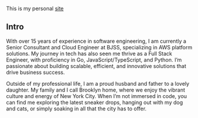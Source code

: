 This is my personal [site](https://asberry.online)

## Intro

With over 15 years of experience in software engineering, I am currently a Senior Consultant and Cloud Engineer at BJSS, specializing in AWS platform solutions. My journey in tech has also seen me thrive as a Full Stack Engineer, with proficiency in Go, JavaScript/TypeScript, and Python. I’m passionate about building scalable, efficient, and innovative solutions that drive business success.

Outside of my professional life, I am a proud husband and father to a lovely daughter. My family and I call Brooklyn home, where we enjoy the vibrant culture and energy of New York City. When I’m not immersed in code, you can find me exploring the latest sneaker drops, hanging out with my dog and cats, or simply soaking in all that the city has to offer.
